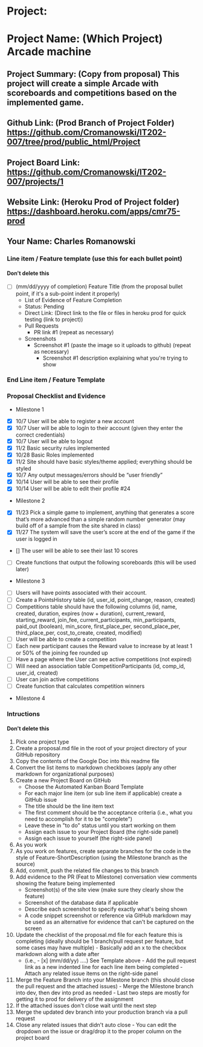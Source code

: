 # Project: 

# Project Name: (Which Project) Arcade machine
## Project Summary: (Copy from proposal) This project will create a simple Arcade with scoreboards and competitions based on the implemented game.
## Github Link: (Prod Branch of Project Folder) https://github.com/Cromanowski/IT202-007/tree/prod/public_html/Project
## Project Board Link: https://github.com/Cromanowski/IT202-007/projects/1
## Website Link: (Heroku Prod of Project folder) https://dashboard.heroku.com/apps/cmr75-prod
## Your Name: Charles Romanowski


### Line item / Feature template (use this for each bullet point)
#### Don't delete this

- [ ] (mm/dd/yyyy of completion) Feature Title (from the proposal bullet point, if it's a sub-point indent it properly)
  -  List of Evidence of Feature Completion
    - Status: Pending 
    - Direct Link: (Direct link to the file or files in heroku prod for quick testing (link to project))
    - Pull Requests
      - PR link #1 (repeat as necessary)
    - Screenshots
      - Screenshot #1 (paste the image so it uploads to github) (repeat as necessary)
        - Screenshot #1 description explaining what you're trying to show


### End Line item / Feature Template

### Proposal Checklist and Evidence

- Milestone 1
- [x] 10/7 User will be able to register a new account
- [x] 10/7  User will be able to login to their account (given they enter the correct credentials)
- [x] 10/7 User will be able to logout
- [x] 11/2 Basic security rules implemented
- [x] 10/28 Basic Roles implemented
- [x] 11/2 Site should have basic styles/theme applied; everything should be styled
- [x] 10/7 Any output messages/errors should be “user friendly”
- [x] 10/14 User will be able to see their profile
- [x] 10/14 User will be able to edit their profile #24

- Milestone 2
- [X] 11/23 Pick a simple game to implement, anything that generates a score that’s more advanced than a simple random number generator (may build off of a sample from the site shared in class)  
- [X] 11/27 The system will save the user’s score at the end of the game if the user is logged in
- [] The user will be able to see their last 10 scores
- [ ] Create functions that output the following scoreboards (this will be used later)

- Milestone 3
- [ ] Users will have points associated with their account.
- [ ] Create a PointsHistory table (id, user_id, point_change, reason, created)
- [ ] Competitions table should have the following columns (id, name, created, duration, expires (now + duration), current_reward, starting_reward, join_fee, current_participants, min_participants, paid_out (boolean), min_score, first_place_per, second_place_per, third_place_per, cost_to_create, created, modified)
- [ ] User will be able to create a competition
- [ ] Each new participant causes the Reward value to increase by at least 1 or 50% of the joining fee rounded up
- [ ] Have a page where the User can see active competitions (not expired)
- [ ] Will need an association table CompetitionParticipants (id, comp_id, user_id, created)
- [ ] User can join active competitions 
- [ ] Create function that calculates competition winners

- Milestone 4
### Intructions
#### Don't delete this
1. Pick one project type
2. Create a proposal.md file in the root of your project directory of your GitHub repository
3. Copy the contents of the Google Doc into this readme file
4. Convert the list items to markdown checkboxes (apply any other markdown for organizational purposes)
5. Create a new Project Board on GitHub
   - Choose the Automated Kanban Board Template
   - For each major line item (or sub line item if applicable) create a GitHub issue
   - The title should be the line item text
   - The first comment should be the acceptance criteria (i.e., what you need to accomplish for it to be "complete")
   - Leave these in "to do" status until you start working on them
   - Assign each issue to your Project Board (the right-side panel)
   - Assign each issue to yourself (the right-side panel)
6. As you work
  1. As you work on features, create separate branches for the code in the style of Feature-ShortDescription (using the Milestone branch as the source)
  2. Add, commit, push the related file changes to this branch
  3. Add evidence to the PR (Feat to Milestone) conversation view comments showing the feature being implemented
     - Screenshot(s) of the site view (make sure they clearly show the feature)
     - Screenshot of the database data if applicable
     - Describe each screenshot to specify exactly what's being shown
     - A code snippet screenshot or reference via GitHub markdown may be used as an alternative for evidence that can't be captured on the screen
  4. Update the checklist of the proposal.md file for each feature this is completing (ideally should be 1 branch/pull request per feature, but some cases may have multiple)
    - Basically add an x to the checkbox markdown along with a date after
      - (i.e.,   - [x] (mm/dd/yy) ....) See Template above
    - Add the pull request link as a new indented line for each line item being completed
    - Attach any related issue items on the right-side panel
  5. Merge the Feature Branch into your Milestone branch (this should close the pull request and the attached issues)
    - Merge the Milestone branch into dev, then dev into prod as needed
    - Last two steps are mostly for getting it to prod for delivery of the assignment 
  7. If the attached issues don't close wait until the next step
  8. Merge the updated dev branch into your production branch via a pull request
  9. Close any related issues that didn't auto close
    - You can edit the dropdown on the issue or drag/drop it to the proper column on the project board
